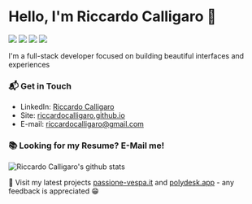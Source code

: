 # Hello, I'm Riccardo Calligaro 👋
<p>
  <a href="#"><img src="https://img.shields.io/badge/Frontend-React-blue?logo=react"></a>
  <a href="#"><img src="https://img.shields.io/badge/Backend-.NET-purple?logo=dotnet"></a>
  <a href="#"><img src="https://img.shields.io/badge/Flutter-expert-_.svg?logo=flutter"></a>
  <a href="#"><img src="https://img.shields.io/badge/Clean%20code-evangelist-_.svg"></a>
</p>

I'm a full-stack developer focused on building beautiful interfaces and experiences

### 📬 Get in Touch

- LinkedIn: [Riccardo Calligaro](https://www.linkedin.com/in/riccardo-calligaro-01b424124/)
- Site: [riccardocalligaro.github.io](https://riccardocalligaro.github.io/)
- E-mail: [riccardocalligaro@gmail.com](mailto:riccardocalligaro@gmail.com)

### 📚 Looking for my Resume? E-Mail me!

![Riccardo Calligaro's github stats](https://github-readme-stats.vercel.app/api?username=riccardocalligaro&show_icons=true&hide_border=true)

🔗 Visit my latest projects [passione-vespa.it](https://www.passione-vespa.it) and [polydesk.app](https://polydesk.app/) - any feedback is appreciated 😁
